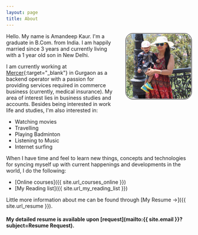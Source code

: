 ```yaml
---
layout: page
title: About
---
```


<!--img src="/res/portrait.jpg" style="max-width: 35%; max-height: 35%;" align="right" /-->

<img src="/res/portrait.jpg" width="35%" align="right" style="padding: 1px; border:thin solid black; border-radius: 20px; margin: 0px 0px 16px 24px;" />

Hello. My name is Amandeep Kaur. I'm a graduate in B.Com. from India.
I am happily married since 3 years and currently living with a 1 year old son in New Delhi.

I am currently working at [Mercer](https://www.mercer.com/){:target="_blank"} in Gurgaon as a backend operator with a passion for providing services required in commerce business (currently, medical insurance).
My area of interest lies in business studies and accounts.
Besides being interested in work life and studies, I'm also interested in:


* Watching movies
* Travelling
* Playing Badminton
* Listening to Music
* Internet surfing

When I have time and feel to learn new things, concepts and technologies for syncing myself up with current happenings and developments in the world, I do the following:

* [Online courses]({{ site.url_courses_online }})
* [My Reading list]({{ site.url_my_reading_list }})

Little more information about me can be found through [My Resume &rarr;]({{ site.url_resume }}).


#### My detailed resume is available upon [request](mailto:{{ site.email }}?subject=Resume Request).
